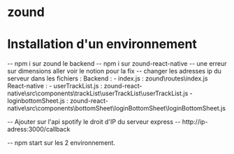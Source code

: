 # zound
# Installation d'un environnement 
-- npm i sur zound le backend 
-- npm i sur zound-react-native
-- une erreur sur dimensions aller voir le notion pour la fix
-- changer les adresses ip du serveur dans les fichiers : 
    Backend : 
        - index.js : zound\routes\index.js
    React-native : 
        - userTrackList.js : zound-react-native\src\components\trackList\userTrackList\userTrackList.js
        - loginbottomSheet.js : zound-react-native\src\components\bottomSheet\loginBottomSheet\loginBottomSheet.js

-- Ajouter sur l'api spotify le droit d'IP du serveur express
    -- http://ip-adress:3000/callback

-- npm start sur les 2 environnement. 